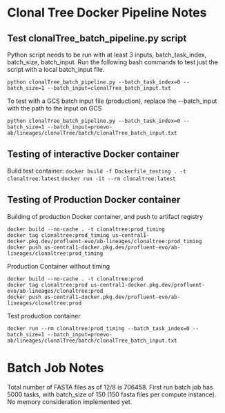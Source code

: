 # Clonal Tree Docker Pipeline Notes

## Test clonalTree_batch_pipeline.py script

Python script needs to be run with at least 3 inputs, batch_task_index, batch_size, batch_input. Run the following bash commands to test just the script with a local batch_input file.
```
python clonalTree_batch_pipeline.py --batch_task_index=0 --batch_size=1 --batch_input=clonalTree_batch_input.txt
```

To test with a GCS batch input file (production), replace the --batch_input with the path to the input on GCS
```
python clonalTree_batch_pipeline.py --batch_task_index=0 --batch_size=1 --batch_input=proevo-ab/lineages/clonalTree/batch/clonalTree_batch_input.txt
```

## Testing of interactive Docker container
Build test container: 
```docker build -f Dockerfile_testing . -t clonaltree:latest```
```docker run -it --rm clonaltree:latest```

## Testing of Production Docker container

Building of production Docker container, and push to artifact registry
```
docker build --no-cache . -t clonaltree:prod_timing
docker tag clonaltree:prod_timing us-central1-docker.pkg.dev/profluent-evo/ab-lineages/clonaltree:prod_timing
docker push us-central1-docker.pkg.dev/profluent-evo/ab-lineages/clonaltree:prod_timing
```

Production Container without timing
```
docker build --no-cache . -t clonaltree:prod
docker tag clonaltree:prod us-central1-docker.pkg.dev/profluent-evo/ab-lineages/clonaltree:prod
docker push us-central1-docker.pkg.dev/profluent-evo/ab-lineages/clonaltree:prod
```

Test production container
```
docker run --rm clonaltree:prod_timing --batch_task_index=0 --batch_size=1 --batch_input=proevo-ab/lineages/clonalTree/batch/clonalTree_batch_input.txt
```

# Batch Job Notes

Total number of FASTA files as of 12/8 is 706458. First run batch job has 5000 tasks, with batch_size of 150 (150 fasta files per compute instance). No memory consideration implemented yet.